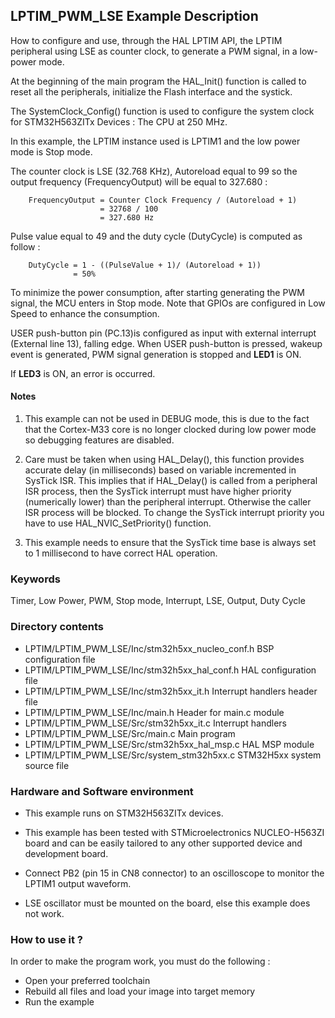 ## <b>LPTIM_PWM_LSE Example Description</b>

How to configure and use, through the HAL LPTIM API, the LPTIM peripheral using LSE 
as counter clock, to generate a PWM signal, in a low-power mode.

At the beginning of the main program the HAL_Init() function is called to reset 
all the peripherals, initialize the Flash interface and the systick.

The SystemClock_Config() function is used to configure the system clock for STM32H563ZITx Devices :
The CPU at 250 MHz.

In this example, the LPTIM instance used is LPTIM1 and the low power mode is Stop mode.

The counter clock is LSE (32.768 KHz), Autoreload equal to 99 so the output
frequency (FrequencyOutput) will be equal to 327.680 :

		FrequencyOutput = Counter Clock Frequency / (Autoreload + 1)
						= 32768 / 100
						= 327.680 Hz

Pulse value equal to 49 and the duty cycle (DutyCycle) is computed as follow :

		DutyCycle = 1 - ((PulseValue + 1)/ (Autoreload + 1))
				  = 50%

To minimize the power consumption, after starting generating the PWM signal, the MCU enters in Stop mode.
Note that GPIOs are configured in Low Speed to enhance the consumption. 

USER push-button pin (PC.13)is configured as input with external interrupt (External line 13),
falling edge. When USER push-button is pressed, wakeup event is generated, PWM signal
generation is stopped and **LED1** is ON.

If **LED3** is ON, an error is occurred.

#### <b>Notes</b>

 1. This example can not be used in DEBUG mode, this is due to the fact
    that the Cortex-M33 core is no longer clocked during low power mode
    so debugging features are disabled.

 2. Care must be taken when using HAL_Delay(), this function provides accurate
    delay (in milliseconds) based on variable incremented in SysTick ISR. This
    implies that if HAL_Delay() is called from a peripheral ISR process, then 
    the SysTick interrupt must have higher priority (numerically lower)
    than the peripheral interrupt. Otherwise the caller ISR process will be blocked.
    To change the SysTick interrupt priority you have to use HAL_NVIC_SetPriority() function.
      
 3. This example needs to ensure that the SysTick time base is always set to 1 millisecond
    to have correct HAL operation.

### <b>Keywords</b>

Timer, Low Power, PWM, Stop mode, Interrupt, LSE, Output, Duty Cycle

### <b>Directory contents</b>

  - LPTIM/LPTIM_PWM_LSE/Inc/stm32h5xx_nucleo_conf.h     BSP configuration file
  - LPTIM/LPTIM_PWM_LSE/Inc/stm32h5xx_hal_conf.h    HAL configuration file
  - LPTIM/LPTIM_PWM_LSE/Inc/stm32h5xx_it.h          Interrupt handlers header file
  - LPTIM/LPTIM_PWM_LSE/Inc/main.h                  Header for main.c module  
  - LPTIM/LPTIM_PWM_LSE/Src/stm32h5xx_it.c          Interrupt handlers
  - LPTIM/LPTIM_PWM_LSE/Src/main.c                  Main program
  - LPTIM/LPTIM_PWM_LSE/Src/stm32h5xx_hal_msp.c     HAL MSP module
  - LPTIM/LPTIM_PWM_LSE/Src/system_stm32h5xx.c      STM32H5xx system source file


### <b>Hardware and Software environment</b>

  - This example runs on STM32H563ZITx devices.

  - This example has been tested with STMicroelectronics NUCLEO-H563ZI
    board and can be easily tailored to any other supported device
    and development board.      

  - Connect PB2 (pin 15 in CN8 connector) to an oscilloscope to monitor the LPTIM1 output waveform.
  
  - LSE oscillator must be mounted on the board, else this example does not work.

### <b>How to use it ?</b>

In order to make the program work, you must do the following :

 - Open your preferred toolchain 
 - Rebuild all files and load your image into target memory
 - Run the example
